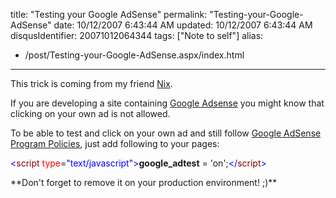 title: "Testing your Google AdSense"
permalink: "Testing-your-Google-AdSense"
date: 10/12/2007 6:43:44 AM
updated: 10/12/2007 6:43:44 AM
disqusIdentifier: 20071012064344
tags: ["Note to self"]
alias:
 - /post/Testing-your-Google-AdSense.aspx/index.html
---
This trick is coming from my friend [Nix](http://blogs.codes-sources.com/nix).

If you are developing a site containing [Google Adsense](http://www.google.com/adsense/) you might know that clicking on your own ad is not allowed.
<!-- more -->

To be able to test and click on your own ad and still follow [Google AdSense Program Policies](https://www.google.com/adsense/support/bin/answer.py?answer=48182&sourceid=aso&subid=ww-ww-et-asui&medium=link), just add following to your pages: 

<span style="color: #0000ff"><</span><span style="color: #800000">script</span> <span style="color: #ff0000">type</span>=<span style="color: #0000ff">"text/javascript"</span><span style="color: #0000ff">></span>**google_adtest** = 'on';<span style="color: #0000ff"></</span><span style="color: #800000">script</span><span style="color: #0000ff">></span> 
 <form id="aspnetForm" name="aspnetForm" action="http://blogs.codes-sources.com/nix/archive/2007/10/03/adsense-comment-viter-de-faire-un-clicks-incorrects-sur-vos-propres-annonces.aspx" method="post"> <div id="page"> <div id="wrapper"> <div id="main"> <div class="narrowcolumn" id="content"> <div class="post"> <div class="post-content">**Don't forget to remove it on your production environment! ;)**</div></div></div></div></div></div></form>
